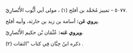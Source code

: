 ٥٠٧٧ - تمييز مُحَمَّد بن أفلح (١) ، مولى أبي أَيُّوب الأَنْصارِيّ.

**يروي عَن:** أسامة بن زيد بن حارثة، وأبيه أفلح.

**ويروي عَنه:** عُثْمَان بْن حكيم الأَنْصارِيّ.

ذكره ابنُ حِبَّان فِي كتاب "الثقات (٢) .